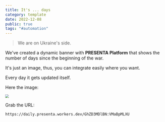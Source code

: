 ```yaml
---
title: It's ... days
category: template
date: 2022-12-08
public: true
tags: "#automation"
---
```


>  We are on Ukraine's side.

We've created a dynamic banner with **PRESENTA Platform** that shows the number of days since the beginning of the war.

It's just an image, thus, you can integrate easily where you want.

Every day it gets updated itself.

Here the image:

<img src="https://daily.presenta.workers.dev/GhZD3MDlBN:VMaBpMLXU" style="zoom:67%;" />

Grab the URL:

```shell
https://daily.presenta.workers.dev/GhZD3MDlBN:VMaBpMLXU
```

